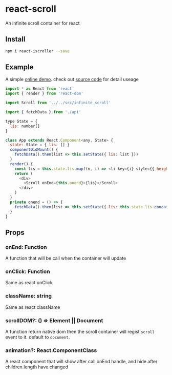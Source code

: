 # react-scroll
An infinite scroll container for react

## Install

```sh
npm i react-iscroller --save
```

## Example

A simple [online demo](https://huangbinjie.github.io/react-scroll/example/index.html).
check out [source code](https://github.com/huangbinjie/react-scroll/blob/master/src/infinite_scroll.tsx) for detail useage

```js
import * as React from 'react'
import { render } from 'react-dom'

import Scroll from '../../src/infinite_scroll'

import { fetchData } from './api'

type State = {
  lis: number[]
}

class App extends React.Component<any, State> {
  state: State = { lis: [] }
  componentDidMount() {
    fetchData().then(list => this.setState({ lis: list }))
  }
  render() {
    const lis = this.state.lis.map((n, i) => <li key={i} style={{ height: "20px", lineHeight: "20px" }}>{n}</li>)
    return (
      <div>
        <Scroll onEnd={this.onend}>{lis}</Scroll>
      </div>
    )
  }
  private onend = () => {
    fetchData().then(list => this.setState({ lis: this.state.lis.concat(list) }))
  }
}

```

## Props

### onEnd: Function

A function that will be call when the container will update

### onClick: Function

Same as react onClick

### className: string

Same as react className

### scrollDOM?: () => Element || Document

A function return native dom then the scroll container will regist `scroll` event to it. default to `document`.

### animation?: React.ComponentClass

A react component that will show after call onEnd handle, and hide after children.length have changed

